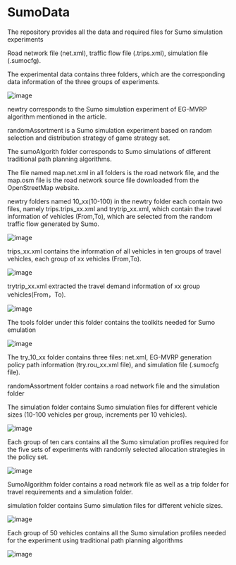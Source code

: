 # SumoData
The repository provides all the data and required files for Sumo simulation experiments

Road network file (net.xml), traffic flow file (.trips.xml), simulation file (.sumocfg).

The experimental data contains three folders, which are the corresponding data information of the three groups of experiments.

![image](https://github.com/user-attachments/assets/1f2866e4-3c22-463c-b5fb-87771c8d64bf)

newtry corresponds to the Sumo simulation experiment of EG-MVRP algorithm mentioned in the article.

randomAssortment is a Sumo simulation experiment based on random selection and distribution strategy of game strategy set.

The sumoAlgorith folder corresponds to Sumo simulations of different traditional path planning algorithms.

The file named map.net.xml in all folders is the road network file, and the map.osm file is the road network source file downloaded from the OpenStreetMap website.

newtry folders named 10_xx(10-100) in the newtry folder each contain two files, namely trips.trips_xx.xml and trytrip_xx.xml, which contain the travel information of vehicles (From,To), which are selected from the random traffic flow generated by Sumo.

![image](https://github.com/user-attachments/assets/b03cb5f2-c5ae-440e-8d60-c9b7e8166833)

trips_xx.xml contains the information of all vehicles in ten groups of travel vehicles, each group of xx vehicles (From,To).

![image](https://github.com/user-attachments/assets/99475290-e640-45b4-810c-d5985f8be6ca)

trytrip_xx.xml extracted the travel demand information of xx group vehicles(From，To).

![image](https://github.com/user-attachments/assets/e8396e1c-8aa9-4e72-9c41-5bc8b891acfb)

The tools folder under this folder contains the toolkits needed for Sumo emulation

![image](https://github.com/user-attachments/assets/fb8f9160-78f6-4f1e-9338-f82033ebf4d8)

The try_10_xx folder contains three files: net.xml, EG-MVRP generation policy path information (try.rou_xx.xml file), and simulation file (.sumocfg file).

randomAssortment folder contains a road network file and the simulation folder

The simulation folder contains Sumo simulation files for different vehicle sizes (10-100 vehicles per group, increments per 10 vehicles).

![image](https://github.com/user-attachments/assets/68129dd8-97a9-4f4c-b889-229e5b30e19a)

Each group of ten cars contains all the Sumo simulation profiles required for the five sets of experiments with randomly selected allocation strategies in the policy set.

![image](https://github.com/user-attachments/assets/4fb245da-d403-47ff-bd3a-66e4b7058c76)

SumoAlgorithm folder contains a road network file as well as a trip folder for travel requirements and a simulation folder.

simulation folder contains Sumo simulation files for different vehicle sizes.

![image](https://github.com/user-attachments/assets/c7473e67-6fda-46b1-a87e-04f03e703b6e)

Each group of 50 vehicles contains all the Sumo simulation profiles needed for the experiment using traditional path planning algorithms

![image](https://github.com/user-attachments/assets/9c96c09d-e420-47ba-bbd6-24590012ad81)
